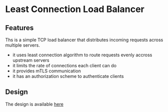 # Least Connection Load Balancer

## Features
Ths is a simple TCP load balancer that distributes incoming requests across multiple servers.
- it uses least connection algorithm to route requests evenly accross upstream servers
- it limits the rate of connections each client can do
- it provides mTLS communication
- it has an authorization scheme to authenticate clients

## Design
The design is available [here](design/design.md)